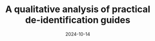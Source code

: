 ---
title: "A qualitative analysis of practical de-identification guides"
date: 2024-10-14
venue: CCS '24
venueFullName: ACM Conference on Computer and Communications Security
submitStatus:
authors: Wentao Guo, Aditya Kishore, Adam J. Aviv, and Michelle L. Mazurek
html: 
pdf:
reflection:
talk: 
slides: 
poster:
code:
demo:
tags:
- "topic: professionals"
---